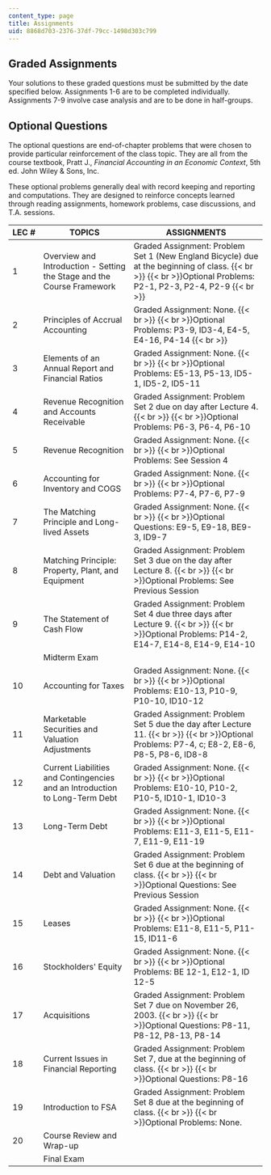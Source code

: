 ```yaml
---
content_type: page
title: Assignments
uid: 8868d703-2376-37df-79cc-1498d303c799
---
```


Graded Assignments
------------------

Your solutions to these graded questions must be submitted by the date specified below. Assignments 1-6 are to be completed individually. Assignments 7-9 involve case analysis and are to be done in half-groups.

Optional Questions
------------------

The optional questions are end-of-chapter problems that were chosen to provide particular reinforcement of the class topic. They are all from the course textbook, Pratt J., _Financial Accounting in an Economic Context_, 5th ed. John Wiley & Sons, Inc.

These optional problems generally deal with record keeping and reporting and computations. They are designed to reinforce concepts learned through reading assignments, homework problems, case discussions, and T.A. sessions.

| LEC # | TOPICS | ASSIGNMENTS |
| --- | --- | --- |
| 1 | Overview and Introduction - Setting the Stage and the Course Framework | Graded Assignment: Problem Set 1 (New England Bicycle) due at the beginning of class.  {{< br >}}  {{< br >}}Optional Problems: P2-1, P2-3, P2-4, P2-9  {{< br >}} |
| 2 | Principles of Accrual Accounting | Graded Assignment: None.  {{< br >}}  {{< br >}}Optional Problems: P3-9, ID3-4, E4-5, E4-16, P4-14  {{< br >}} |
| 3 | Elements of an Annual Report and Financial Ratios | Graded Assignment: None.  {{< br >}}  {{< br >}}Optional Problems: E5-13, P5-13, ID5-1, ID5-2, ID5-11 |
| 4 | Revenue Recognition and Accounts Receivable | Graded Assignment: Problem Set 2 due on day after Lecture 4.  {{< br >}}  {{< br >}}Optional Problems: P6-3, P6-4, P6-10 |
| 5 | Revenue Recognition | Graded Assignment: None.  {{< br >}}  {{< br >}}Optional Problems: See Session 4 |
| 6 | Accounting for Inventory and COGS | Graded Assignment: None.  {{< br >}}  {{< br >}}Optional Problems: P7-4, P7-6, P7-9 |
| 7 | The Matching Principle and Long-lived Assets | Graded Assignment: None.  {{< br >}}  {{< br >}}Optional Questions: E9-5, E9-18, BE9-3, ID9-7 |
| 8 | Matching Principle: Property, Plant, and Equipment | Graded Assignment: Problem Set 3 due on the day after Lecture 8.  {{< br >}}  {{< br >}}Optional Problems: See Previous Session |
| 9 | The Statement of Cash Flow | Graded Assignment: Problem Set 4 due three days after Lecture 9.  {{< br >}}  {{< br >}}Optional Problems: P14-2, E14-7, E14-8, E14-9, E14-10 |
|  | Midterm Exam |  |
| 10 | Accounting for Taxes | Graded Assignment: None.  {{< br >}}  {{< br >}}Optional Problems: E10-13, P10-9, P10-10, ID10-12 |
| 11 | Marketable Securities and Valuation Adjustments | Graded Assignment: Problem Set 5 due the day after Lecture 11.  {{< br >}}  {{< br >}}Optional Problems: P7-4, c; E8-2, E8-6, P8-5, P8-6, ID8-8 |
| 12 | Current Liabilities and Contingencies and an Introduction to Long-Term Debt | Graded Assignment: None.  {{< br >}}  {{< br >}}Optional Problems: E10-10, P10-2, P10-5, ID10-1, ID10-3 |
| 13 | Long-Term Debt | Graded Assignment: None.  {{< br >}}  {{< br >}}Optional Problems: E11-3, E11-5, E11-7, E11-9, E11-19 |
| 14 | Debt and Valuation | Graded Assignment: Problem Set 6 due at the beginning of class.  {{< br >}}  {{< br >}}Optional Questions: See Previous Session |
| 15 | Leases | Graded Assignment: None.  {{< br >}}  {{< br >}}Optional Problems: E11-8, E11-5, P11-15, ID11-6 |
| 16 | Stockholders' Equity | Graded Assignment: None.  {{< br >}}  {{< br >}}Optional Problems: BE 12-1, E12-1, ID 12-5 |
| 17 | Acquisitions | Graded Assignment: Problem Set 7 due on November 26, 2003.  {{< br >}}  {{< br >}}Optional Questions: P8-11, P8-12, P8-13, P8-14 |
| 18 | Current Issues in Financial Reporting | Graded Assignment: Problem Set 7, due at the beginning of class.  {{< br >}}  {{< br >}}Optional Questions: P8-16 |
| 19 | Introduction to FSA | Graded Assignment: Problem Set 8 due at the beginning of class.  {{< br >}}  {{< br >}}Optional Problems: None. |
| 20 | Course Review and Wrap-up |  |
|  | Final Exam |